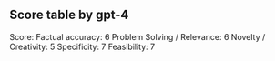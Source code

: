## Score table by gpt-4
Score: 
Factual accuracy: 6
Problem Solving / Relevance: 6
Novelty / Creativity: 5
Specificity: 7
Feasibility: 7